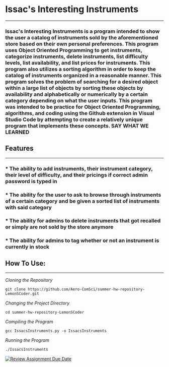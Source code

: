 # Issac's Interesting Instruments
---
### Issac's Interesting Instruments is a program intended to show the user a catalog of instruments sold by the aforementioned store based on their own personal preferences. This program uses Object Oriented Programming to get instruments, categorize instruments, delete instruments, list difficulty levels, list availability, and list prices for instruments. This program also utilizes a sorting algorithm in order to keep the catalog of instruments organized in a reasonable manner. This program solves the problem of searching for a desired object within a large list of objects by sorting these objects by availability and alphabetically or numerically by a certain category depending on what the user inputs. This program was intended to be practice for Object Oriented Programming, algorithms, and coding using the Github extension in Visual Studio Code by attempting to create a relatively unique program that implements these concepts. **SAY WHAT WE LEARNED**

## Features
---
### * The ability to add instruments, their instrument category, their level of difficulty, and their pricings if correct admin password is typed in
### * The ability for the user to ask to browse through instruments of a certain category and be given a sorted list of instruments with said category
### * The ability for admins to delete instruments that got recalled or simply are not sold by the store anymore
### * The ability for admins to tag whether or not an instrument is currently in stock

## How To Use:
---
*Cloning the Repository*
```
git clone https://github.com/Aero-ComSci/summer-hw-repository-LemonSCoder.git
```
*Changing the Project Directory*
```
cd summer-hw-repository-LemonSCoder
```
*Compiling the Program*
```
gcc IssacsInstruments.py -o IssacsInstruments
```
*Running the Program*
```
./IssacsInstruments
```


[![Review Assignment Due Date](https://classroom.github.com/assets/deadline-readme-button-22041afd0340ce965d47ae6ef1cefeee28c7c493a6346c4f15d667ab976d596c.svg)](https://classroom.github.com/a/OgHQm8Y-)
